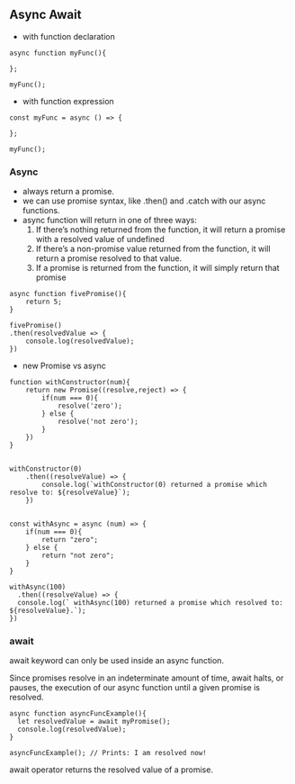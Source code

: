 ## Async Await 

* with function declaration 

```
async function myFunc(){

};

myFunc();
```

* with function expression 

```
const myFunc = async () => {

};

myFunc();

```

### Async 

* always return a promise. 
* we can use promise syntax, like .then() and .catch with our async functions.
* async function will return in one of three ways:
    1. If there’s nothing returned from the function, it will return a promise with a resolved value of undefined
    2. If there’s a non-promise value returned from the function, it will return a promise resolved to that value.
    3. If a promise is returned from the function, it will simply return that promise
    
```
async function fivePromise(){
    return 5;
}

fivePromise()
.then(resolvedValue => {
    console.log(resolvedValue);
})
```    

* new Promise vs async 
```
function withConstructor(num){
    return new Promise((resolve,reject) => {
        if(num === 0){
            resolve('zero');
        } else {
            resolve('not zero');
        }
    })
}


withConstructor(0)
    .then((resolveValue) => {
        console.log(`withConstructor(0) returned a promise which resolve to: ${resolveValue}`);
    })


const withAsync = async (num) => {
    if(num === 0){
        return "zero";
    } else {
        return "not zero";
    }
}

withAsync(100)
  .then((resolveValue) => {
  console.log(` withAsync(100) returned a promise which resolved to: ${resolveValue}.`);
})

```

### await 

await keyword can only be used inside an async function.

Since promises resolve in an indeterminate amount of time, await halts, or pauses, the execution of our async function until a given promise is resolved.

```
async function asyncFuncExample(){
  let resolvedValue = await myPromise();
  console.log(resolvedValue);
}
 
asyncFuncExample(); // Prints: I am resolved now!
```

await operator returns the resolved value of a promise. 


